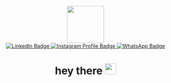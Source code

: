 <div id="header" align="center">
  <img src="https://media.giphy.com/media/M9gbBd9nbDrOTu1Mqx/giphy.gif" width="100"/>
  <div id="badges">
    
<a href="https://www.linkedin.com/in/ay-ibrahim/">
    <img src="https://img.shields.io/badge/LinkedIn-blue?style=for-the-badge&logo=linkedin&logoColor=white" alt="LinkedIn Badge"/>

</a>

<a href="https://www.instagram.com/ahmed_yasser_647/">
    <img src="https://img.shields.io/badge/Instagram-E4405F?style=for-the-badge&logo=instagram&logoColor=white" alt="Instagram Profile Badge"/>
</a>

<a href="https://api.whatsapp.com/send?phone=966544286947">
    <img src="https://img.shields.io/badge/WhatsApp-25D366?style=for-the-badge&logo=whatsapp&logoColor=white" alt="WhatsApp Badge"/>
</a>

</div>
<!--
<img src="https://komarev.com/ghpvc/?username=AhmedYasserIbrahim&style=flat-square&color=blue" alt=""/>
-->
<h1>
  hey there
  <img src="https://media.giphy.com/media/hvRJCLFzcasrR4ia7z/giphy.gif" width="30px"/>
</h1>
</div>

